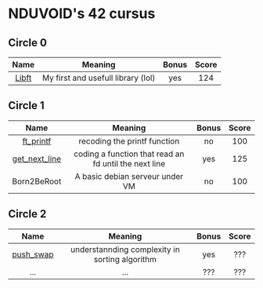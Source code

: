 # NDUVOID's 42 cursus

## Circle 0
|								Name								|			Meaning					|Bonus|Score|
|:---------------------------------------------------------------:|:----------------------------------:|:---:|:---:|
| [Libft](https://github.com/Chahalor/40-to-home/tree/main/libft) | My first and usefull library (lol) | yes | 124 |

## Circle 1
|								Name								|			Meaning					|Bonus|Score|
|:---------------------------------------------------------------:|:----------------------------------:|:---:|:---:|
| [ft_printf](https://github.com/Chahalor/40-to-home/tree/main/ft_printf) | recoding the printf function | no | 100 |
| [get_next_line](https://github.com/Chahalor/40-to-home/tree/main/get_next_line) | coding a function that read an fd until the next line | yes | 125 |
| Born2BeRoot | A basic debian serveur under VM | no | 100 |

## Circle 2
|								Name								|			Meaning					|Bonus|Score|
|:---------------------------------------------------------------:|:----------------------------------:|:---:|:---:|
| [push_swap](https://github.com/Chahalor/40-to-home/tree/main/push_swap) | understannding complexity in sorting algorithm | yes | ??? |
| ... | ... | ??? | ??? |

